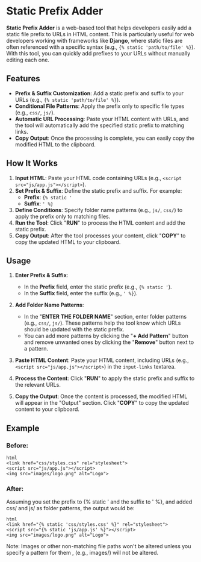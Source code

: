 # Static Prefix Adder

**Static Prefix Adder** is a web-based tool that helps developers easily add a static file prefix to URLs in HTML content. This is particularly useful for web developers working with frameworks like **Django**, where static files are often referenced with a specific syntax (e.g., `{% static 'path/to/file' %}`). With this tool, you can quickly add prefixes to your URLs without manually editing each one.

## Features

- **Prefix & Suffix Customization**: Add a static prefix and suffix to your URLs (e.g., `{% static 'path/to/file' %}`).
- **Conditional File Patterns**: Apply the prefix only to specific file types (e.g., `css/`, `js/`).
- **Automatic URL Processing**: Paste your HTML content with URLs, and the tool will automatically add the specified static prefix to matching links.
- **Copy Output**: Once the processing is complete, you can easily copy the modified HTML to the clipboard.

## How It Works

1. **Input HTML**: Paste your HTML code containing URLs (e.g., `<script src="js/app.js"></script>`).
2. **Set Prefix & Suffix**: Define the static prefix and suffix. For example:
   - **Prefix**: `{% static '`
   - **Suffix**: `' %}`
3. **Define Conditions**: Specify folder name patterns (e.g., `js/`, `css/`) to apply the prefix only to matching files.
4. **Run the Tool**: Click "**RUN**" to process the HTML content and add the static prefix.
5. **Copy Output**: After the tool processes your content, click "**COPY**" to copy the updated HTML to your clipboard.

## Usage

1. **Enter Prefix & Suffix**: 
   - In the **Prefix** field, enter the static prefix (e.g., `{% static '`).
   - In the **Suffix** field, enter the suffix (e.g., `' %}`).

2. **Add Folder Name Patterns**: 
   - In the "**ENTER THE FOLDER NAME**" section, enter folder patterns (e.g., `css/`, `js/`). These patterns help the tool know which URLs should be updated with the static prefix.
   - You can add more patterns by clicking the "**+ Add Pattern**" button and remove unwanted ones by clicking the "**Remove**" button next to a pattern.

3. **Paste HTML Content**: Paste your HTML content, including URLs (e.g., `<script src="js/app.js"></script>`) in the `input-links` textarea.

4. **Process the Content**: Click "**RUN**" to apply the static prefix and suffix to the relevant URLs.

5. **Copy the Output**: Once the content is processed, the modified HTML will appear in the "Output" section. Click "**COPY**" to copy the updated content to your clipboard.

## Example

### Before:
```
html
<link href="css/styles.css" rel="stylesheet">
<script src="js/app.js"></script>
<img src="images/logo.png" alt="Logo">
```
### After:
Assuming you set the prefix to {% static ' and the suffix to ' %}, and added css/ and js/ as folder patterns, the output would be:
```
html    
<link href="{% static 'css/styles.css' %}" rel="stylesheet">
<script src="{% static 'js/app.js' %}"></script>
<img src="images/logo.png" alt="Logo">
```
Note: Images or other non-matching file paths won't be altered unless you specify a pattern for them , (e.g., images/) will not be altered.
      
